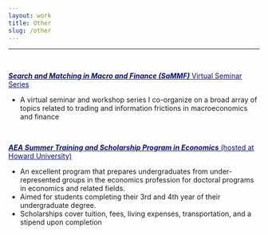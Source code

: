 ```yaml
---
layout: work
title: Other
slug: /other
---
```


---

<br />

<a style="color: #0b0e73" href="https://sammf.com" target="_blank" rel="noopener noreferrer" color="blue">***Search and Matching in Macro and Finance (SaMMF)*** Virtual Seminar Series</a> 
- A virtual seminar and workshop series I co-organize on a broad array of topics related to trading and information frictions in macroeconomics and finance

<br>

<a style="color: #0b0e73" href="https://www.aeaweb.org/about-aea/committees/aeasp" target="_blank" rel="noopener noreferrer" color="blue">***AEA Summer Training and Scholarship Program in Economics*** (hosted at Howard University)</a> 
- An excellent program that prepares undergraduates from under-represented groups in the economics profession for doctoral programs in economics and related fields.
- Aimed for students completing their 3rd and 4th year of their undergraduate degree. 
- Scholarships cover tuition, fees, living expenses, transportation, and a stipend upon completion



<br />
